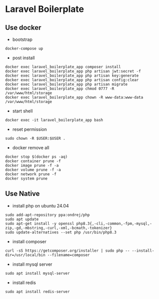 # Laravel Boilerplate

## Use docker

- bootstrap

```shell
docker-compose up
```

- post install

```shell
docker exec laravel_boilerplate_app composer install
docker exec laravel_boilerplate_app php artisan jwt:secret -f
docker exec laravel_boilerplate_app php artisan key:generate
docker exec laravel_boilerplate_app php artisan config:clear
docker exec laravel_boilerplate_app php artisan migrate
docker exec laravel_boilerplate_app chmod 0777 -R /var/www/html/storage
docker exec laravel_boilerplate_app chown -R www-data:www-data /var/www/html/storage
```

- start shell

```shell
docker exec -it laravel_boilerplate_app bash
```

- reset permission

```shell
sudo chown -R $USER:$USER .
```

- docker remove all

```shell
docker stop $(docker ps -aq)
docker container prune -f
docker image prune -f -a
docker volume prune -f -a
docker network prune -f
docker system prune
```

## Use Native

- install php on ubuntu 24.04

```shell
sudo add-apt-repository ppa:ondrej/php
sudo apt update
sudo apt-get install -y openssl php8.3{,-cli,-common,-fpm,-mysql,-zip,-gd,-mbstring,-curl,-xml,-bcmath,-tokenizer}
sudo update-alternatives --set php /usr/bin/php8.3
```

- install composer

```shell
curl -sS https://getcomposer.org/installer | sudo php -- --install-dir=/usr/local/bin --filename=composer
```

- install mysql server

```shell
sudo apt install mysql-server
```

- install redis

```shell
sudo apt install redis-server
```
